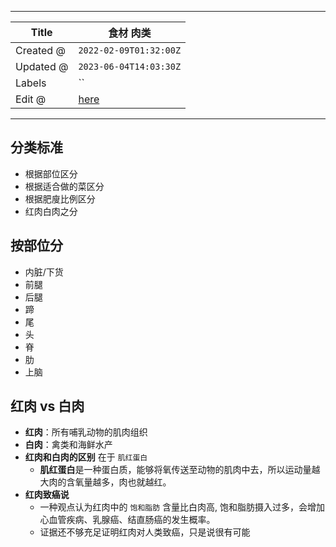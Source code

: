 -----

| Title     | 食材 肉类                                            |
| --------- | ------------------------------------------------ |
| Created @ | `2022-02-09T01:32:00Z`                           |
| Updated @ | `2023-06-04T14:03:30Z`                           |
| Labels    | \`\`                                             |
| Edit @    | [here](https://github.com/junxnone/shi/issues/5) |

-----

## 分类标准

  - 根据部位区分
  - 根据适合做的菜区分
  - 根据肥廋比例区分
  - 红肉白肉之分

## 按部位分

  - 内脏/下货
  - 前腿
  - 后腿
  - 蹄
  - 尾
  - 头
  - 脊
  - 肋
  - 上脑

## 红肉 vs 白肉

  - **红肉**：所有哺乳动物的肌肉组织
  - **白肉**：禽类和海鲜水产
  - **红肉和白肉的区别** 在于 `肌红蛋白`
      - **肌红蛋白**是一种蛋白质，能够将氧传送至动物的肌肉中去，所以运动量越大肉的含氧量越多，肉也就越红。
  - **红肉致癌说**
      - 一种观点认为红肉中的 `饱和脂肪` 含量比白肉高, 饱和脂肪摄入过多，会增加心血管疾病、乳腺癌、结直肠癌的发生概率。
      - 证据还不够充足证明红肉对人类致癌，只是说很有可能
